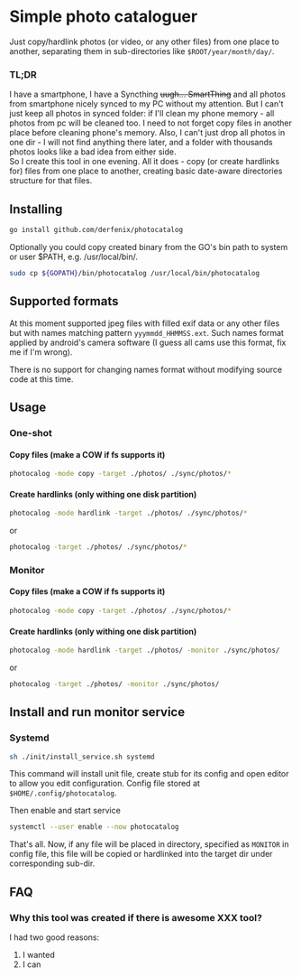 # Simple photo cataloguer

Just copy/hardlink photos (or video, or any other files) from one place to
another, separating them in sub-directories like `$ROOT/year/month/day/`.

### TL;DR 

I have a smartphone, I have a Syncthing ~~uugh... SmartThing~~ and all photos
from smartphone nicely synced to my PC without my attention. But I can't just
keep all photos in synced folder: if I'll clean my phone memory - all photos 
from pc will be cleaned too. I need to not forget copy files in another 
place before cleaning phone's memory. Also, I can't  just drop all photos in 
one dir - I will not find anything there later, and a folder with thousands 
photos looks like a bad idea from either side.    
So I create this tool in one evening. All it does - copy (or create hardlinks for)
files from one place to another, creating basic date-aware directories
structure for that files.


## Installing
```bash
go install github.com/derfenix/photocatalog
```
Optionally you could copy created binary from the GO's bin path to 
system or user $PATH, e.g. /usr/local/bin/.
```bash
sudo cp ${GOPATH}/bin/photocatalog /usr/local/bin/photocatalog
```

## Supported formats
At this moment supported jpeg files with filled exif data or any other 
files but with names matching pattern `yyymmdd_HHMMSS.ext`. Such 
names format applied by android's camera software (I guess all cams 
use this format, fix me if I'm wrong).

There is no support for changing names format without modifying  source code 
at this time.

## Usage
### One-shot 
#### Copy files (make a COW if fs supports it)
```bash
photocalog -mode copy -target ./photos/ ./sync/photos/*
```

#### Create hardlinks (only withing one disk partition)
```bash
photocalog -mode hardlink -target ./photos/ ./sync/photos/*
```
or 
```bash
photocalog -target ./photos/ ./sync/photos/*
```

### Monitor
#### Copy files (make a COW if fs supports it)
```bash
photocalog -mode copy -target ./photos/ ./sync/photos/*
```

#### Create hardlinks (only withing one disk partition)
```bash
photocalog -mode hardlink -target ./photos/ -monitor ./sync/photos/
```
or 
```bash
photocalog -target ./photos/ -monitor ./sync/photos/
```

## Install and run monitor service

### Systemd
```bash
sh ./init/install_service.sh systemd
```
This command will install unit file, create stub for its config and open
editor to allow you edit configuration. Config file stored at 
`$HOME/.config/photocatalog`.

Then enable and start service
```bash
systemctl --user enable --now photocatalog
```
That's all. Now, if any file will be placed in directory, specified as `MONITOR`
in config file, this file will be copied or hardlinked into the target dir
under corresponding sub-dir. 

## FAQ

### Why this tool was created if there is awesome XXX tool?
I had two good reasons:
1. I wanted
2. I can

